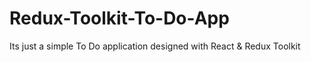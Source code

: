 # Redux-Toolkit-To-Do-App
Its just a simple To Do application designed with React &amp; Redux Toolkit


